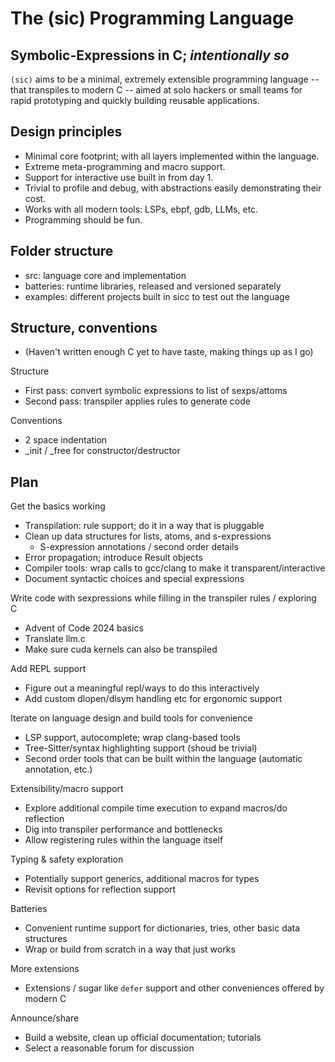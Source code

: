 # The (sic) Programming Language
## Symbolic-Expressions in C; *intentionally so*

`(sic)` aims to be a minimal, extremely extensible programming language -- that transpiles to modern C -- aimed at solo hackers or small teams for rapid prototyping and quickly building reusable applications.

## Design principles
- Minimal core footprint; with all layers implemented within the language.
- Extreme meta-programming and macro support.
- Support for interactive use built in from day 1.
- Trivial to profile and debug, with abstractions easily demonstrating their cost.
- Works with all modern tools: LSPs, ebpf, gdb, LLMs, etc.
- Programming should be fun.


## Folder structure
- src: language core and implementation
- batteries: runtime libraries, released and versioned separately
- examples: different projects built in sicc to test out the language


## Structure, conventions
- (Haven't written enough C yet to have taste, making things up as I go)

Structure
- First pass: convert symbolic expressions to list of sexps/attoms
- Second pass: transpiler applies rules to generate code

Conventions
- 2 space indentation
- _init / _free for constructor/destructor


## Plan

Get the basics working
- Transpilation: rule support; do it in a way that is pluggable
- Clean up data structures for lists, atoms, and s-expressions
  - S-expression annotations / second order details
- Error propagation; introduce Result objects
- Compiler tools: wrap calls to gcc/clang to make it transparent/interactive
- Document syntactic choices and special expressions

Write code with sexpressions while filling in the transpiler rules / exploring C
- Advent of Code 2024 basics
- Translate llm.c
- Make sure cuda kernels can also be transpiled

Add REPL support
- Figure out a meaningful repl/ways to do this interactively
- Add custom dlopen/dlsym handling etc for ergonomic support

Iterate on language design and build tools for convenience
- LSP support, autocomplete; wrap clang-based tools
- Tree-Sitter/syntax highlighting support (shoud be trivial)
- Second order tools that can be built within the language (automatic annotation, etc.)

Extensibility/macro support
- Explore additional compile time execution to expand macros/do reflection
- Dig into transpiler performance and bottlenecks
- Allow registering rules within the language itself

Typing & safety exploration
- Potentially support generics, additional macros for types
- Revisit options for reflection support

Batteries
- Convenient runtime support for dictionaries, tries, other basic data structures
- Wrap or build from scratch in a way that just works

More extensions
- Extensions / sugar like `defer` support and other conveniences offered by modern C

Announce/share
- Build a website, clean up official documentation; tutorials
- Select a reasonable forum for discussion
